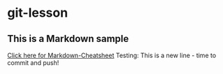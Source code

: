 # git-lesson
## This is a Markdown sample
[Click here for Markdown-Cheatsheet](https://github.com/adam-p/markdown-here/wiki/Markdown-Cheatsheet "Markdown Cheatsheet")
Testing: This is a new line - time to commit and push!